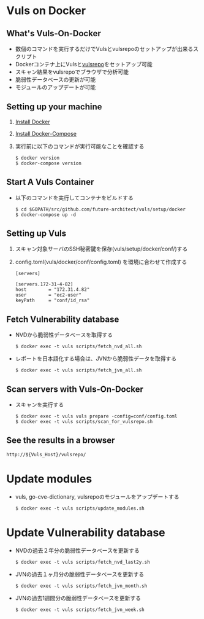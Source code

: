 # Vuls on Docker

## What's Vuls-On-Docker

- 数個のコマンドを実行するだけでVulsとvulsrepoのセットアップが出来るスクリプト
- Dockerコンテナ上にVulsと[vulsrepo](https://github.com/usiusi360/vulsrepo)をセットアップ可能
- スキャン結果をvulsrepoでブラウザで分析可能
- 脆弱性データベースの更新が可能
- モジュールのアップデートが可能

## Setting up your machine
	
1. [Install Docker](https://docs.docker.com/engine/installation/)
2. [Install Docker-Compose](https://docs.docker.com/compose/install/)
3. 実行前に以下のコマンドが実行可能なことを確認する

	```
	$ docker version
	$ docker-compose version
	```

## Start A Vuls Container

- 以下のコマンドを実行してコンテナをビルドする

	```
	$ cd $GOPATH/src/github.com/future-architect/vuls/setup/docker
	$ docker-compose up -d
	```

## Setting up Vuls

1. スキャン対象サーバのSSH秘密鍵を保存(vuls/setup/docker/conf/)する
2. config.toml(vuls/docker/conf/config.toml) を環境に合わせて作成する
	
	```
	[servers]

  	[servers.172-31-4-82]
  	host        = "172.31.4.82"
  	user        = "ec2-user"
  	keyPath     = "conf/id_rsa"
	```

## Fetch Vulnerability database

- NVDから脆弱性データベースを取得する
	```
	$ docker exec -t vuls scripts/fetch_nvd_all.sh
	```

- レポートを日本語化する場合は、JVNから脆弱性データを取得する
	```
	$ docker exec -t vuls scripts/fetch_jvn_all.sh
	```

## Scan servers with Vuls-On-Docker

- スキャンを実行する

	```
	$ docker exec -t vuls vuls prepare -config=conf/config.toml
	$ docker exec -t vuls scripts/scan_for_vulsrepo.sh
	```

## See the results in a browser 

```
http://${Vuls_Host}/vulsrepo/
```

# Update modules

- vuls, go-cve-dictionary, vulsrepoのモジュールをアップデートする
	```
	$ docker exec -t vuls scripts/update_modules.sh
	```

# Update Vulnerability database

- NVDの過去２年分の脆弱性データベースを更新する
	```
	$ docker exec -t vuls scripts/fetch_nvd_last2y.sh
	```

- JVNの過去１ヶ月分の脆弱性データベースを更新する
	```
	$ docker exec -t vuls scripts/fetch_jvn_month.sh
	```

- JVNの過去1週間分の脆弱性データベースを更新する
	```
	$ docker exec -t vuls scripts/fetch_jvn_week.sh
	```
